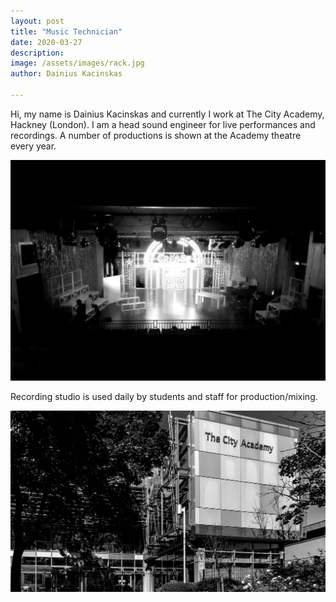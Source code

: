 ```yaml
---
layout: post
title: "Music Technician"
date: 2020-03-27
description: 
image: /assets/images/rack.jpg
author: Dainius Kacinskas

---
```

Hi, my name is Dainius Kacinskas and currently I work at The City Academy, Hackney (London). I am a head sound engineer for live performances and recordings. A number of productions is shown at the Academy theatre every year.

![Grease](/assets/images/grease.jpg)

Recording studio is used daily by students and staff for production/mixing.

![City Academy](/assets/images/city.jpg)

